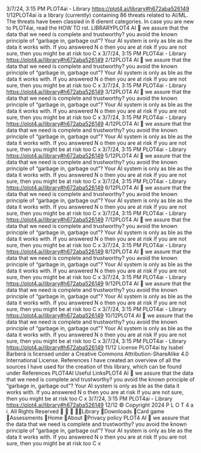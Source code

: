 3/7/24, 3:15 PM PLOT4ai - Library
https://plot4.ai/library#h672aba526149 1/12PLOT4ai is a library (currently) containing 86 threats related to
AI/ML. The threats have been classi ed in 8 di erent categories.
In case you are new to PLOT4ai, read the HOW TO  rst.
LIBRARYPLOT4
AI 
we assure that the data that we need is complete
and trustworthy?
you avoid the known principle of “garbage in, garbage out”? Your AI system is only as
 ble as the data it works with.
If you answered N o then you are at risk
If you are not sure, then you might be at risk too
C
x
3/7/24, 3:15 PM PLOT4ai - Library
https://plot4.ai/library#h672aba526149 2/12PLOT4
AI 
we assure that the data that we need is complete
and trustworthy?
you avoid the known principle of “garbage in, garbage out”? Your AI system is only as
 ble as the data it works with.
If you answered N o then you are at risk
If you are not sure, then you might be at risk too
C
x
3/7/24, 3:15 PM PLOT4ai - Library
https://plot4.ai/library#h672aba526149 3/12PLOT4
AI 
we assure that the data that we need is complete
and trustworthy?
you avoid the known principle of “garbage in, garbage out”? Your AI system is only as
 ble as the data it works with.
If you answered N o then you are at risk
If you are not sure, then you might be at risk too
C
x
3/7/24, 3:15 PM PLOT4ai - Library
https://plot4.ai/library#h672aba526149 4/12PLOT4
AI 
we assure that the data that we need is complete
and trustworthy?
you avoid the known principle of “garbage in, garbage out”? Your AI system is only as
 ble as the data it works with.
If you answered N o then you are at risk
If you are not sure, then you might be at risk too
C
x
3/7/24, 3:15 PM PLOT4ai - Library
https://plot4.ai/library#h672aba526149 5/12PLOT4
AI 
we assure that the data that we need is complete
and trustworthy?
you avoid the known principle of “garbage in, garbage out”? Your AI system is only as
 ble as the data it works with.
If you answered N o then you are at risk
If you are not sure, then you might be at risk too
C
x
3/7/24, 3:15 PM PLOT4ai - Library
https://plot4.ai/library#h672aba526149 6/12PLOT4
AI 
we assure that the data that we need is complete
and trustworthy?
you avoid the known principle of “garbage in, garbage out”? Your AI system is only as
 ble as the data it works with.
If you answered N o then you are at risk
If you are not sure, then you might be at risk too
C
x
3/7/24, 3:15 PM PLOT4ai - Library
https://plot4.ai/library#h672aba526149 7/12PLOT4
AI 
we assure that the data that we need is complete
and trustworthy?
you avoid the known principle of “garbage in, garbage out”? Your AI system is only as
 ble as the data it works with.
If you answered N o then you are at risk
If you are not sure, then you might be at risk too
C
x
3/7/24, 3:15 PM PLOT4ai - Library
https://plot4.ai/library#h672aba526149 8/12PLOT4
AI 
we assure that the data that we need is complete
and trustworthy?
you avoid the known principle of “garbage in, garbage out”? Your AI system is only as
 ble as the data it works with.
If you answered N o then you are at risk
If you are not sure, then you might be at risk too
C
x
3/7/24, 3:15 PM PLOT4ai - Library
https://plot4.ai/library#h672aba526149 9/12PLOT4
AI 
we assure that the data that we need is complete
and trustworthy?
you avoid the known principle of “garbage in, garbage out”? Your AI system is only as
 ble as the data it works with.
If you answered N o then you are at risk
If you are not sure, then you might be at risk too
C
x
3/7/24, 3:15 PM PLOT4ai - Library
https://plot4.ai/library#h672aba526149 10/12PLOT4
AI 
we assure that the data that we need is complete
and trustworthy?
you avoid the known principle of “garbage in, garbage out”? Your AI system is only as
 ble as the data it works with.
If you answered N o then you are at risk
If you are not sure, then you might be at risk too
C
x
3/7/24, 3:15 PM PLOT4ai - Library
https://plot4.ai/library#h672aba526149 11/12
License
PLOT4ai by Isabel Barberá is licensed under a Creative Commons
Attribution-ShareAlike 4.0 International License.
References
I have created an overview of all the sources I have used for the
creation of this library, which can be found under References
PLOT4AI
Useful LinksPLOT4
AI 
we assure that the data that we need is complete
and trustworthy?
you avoid the known principle of “garbage in, garbage out”? Your AI system is only as
 ble as the data it works with.
If you answered N o then you are at risk
If you are not sure, then you might be at risk too
C
x
3/7/24, 3:15 PM PLOT4ai - Library
https://plot4.ai/library#h672aba526149 12/12
© Copyright 2024 P L O T 4 a i. All Rights Reserved
   Library
Downloads
Card game
Assessments
Home
About
Privacy policy PLOT4
AI 
we assure that the data that we need is complete
and trustworthy?
you avoid the known principle of “garbage in, garbage out”? Your AI system is only as
 ble as the data it works with.
If you answered N o then you are at risk
If you are not sure, then you might be at risk too
C
x
